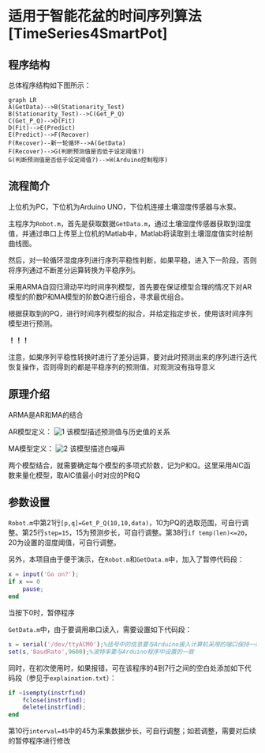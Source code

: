 # 适用于智能花盆的时间序列算法[TimeSeries4SmartPot]

## 程序结构

总体程序结构如下图所示：

```mermaid
graph LR
A(GetData)-->B(Stationarity_Test)
B(Stationarity_Test)-->C(Get_P_Q)
C(Get_P_Q)-->D(Fit)
D(Fit)-->E(Predict)
E(Predict)-->F(Recover)
F(Recover)--新一轮循环-->A(GetData)
F(Recover)-->G(判断预测值是否低于设定阈值?)
G(判断预测值是否低于设定阈值?)-->H(Arduino控制程序)
```

## 流程简介

上位机为PC，下位机为Arduino UNO，下位机连接土壤湿度传感器与水泵。

主程序为`Robot.m`，首先是获取数据`GetData.m`，通过土壤湿度传感器获取到湿度值，并通过串口上传至上位机的Matlab中，Matlab将读取到土壤湿度值实时绘制曲线图。

然后，对一轮循环湿度序列进行序列平稳性判断，如果平稳，进入下一阶段，否则将序列通过不断差分运算转换为平稳序列。

采用ARMA自回归滑动平均时间序列模型，首先要在保证模型合理的情况下对AR模型的阶数P和MA模型的阶数Q进行组合，寻求最优组合。

根据获取到的PQ，进行时间序列模型的拟合，并给定指定步长，使用该时间序列模型进行预测。

**！！！**

注意，如果序列平稳性转换时进行了差分运算，要对此时预测出来的序列进行迭代恢复操作，否则得到的都是平稳序列的预测值，对观测没有指导意义

## 原理介绍

ARMA是AR和MA的结合

AR模型定义：
![1](http://latex.codecogs.com/svg.latex?X_t=\sum_{i=1}^p\alpha_iX_{t-i}+\varepsilon_t)
该模型描述预测值与历史值的关系

MA模型定义：
![2](http://latex.codecogs.com/svg.latex?Y_t=\sum_{i=1}^q\beta_i\varepsilon_{t-i}+\varepsilon_t)
该模型描述白噪声

两个模型结合，就需要确定每个模型的多项式阶数，记为P和Q。这里采用AIC函数来量化模型，取AIC值最小时对应的P和Q

## 参数设置

`Robot.m`中第21行`[p,q]=Get_P_Q(10,10,data)`，10为PQ的选取范围，可自行调整。第25行`step=15`，15为预测步长，可自行调整。第38行`if temp(len)<=20`，20为设置的湿度阈值，可自行调整。

另外，本项目由于便于演示，在`Robot.m`和`GetData.m`中，加入了暂停代码段：

```matlab
x = input('Go on?');
if x == 0
	pause;
end
```

当按下0时，暂停程序

`GetData.m`中，由于要调用串口读入，需要设置如下代码段：

```matlab
s = serial('/dev/ttyACM0');%括号中的信息要与Arduino接入计算机采用的端口保持一致
set(s,'BaudRate',9600);%波特率要与Arduino程序中设置的一致
```

同时，在初次使用时，如果报错，可在该程序的4到7行之间的空白处添加如下代码段（参见于`explaination.txt`）：

```matlab
if ~isempty(instrfind)
	fclose(instrfind);
	delete(instrfind);
end
```

第10行`interval=45`中的45为采集数据步长，可自行调整；如若调整，需要对后续的暂停程序进行修改





